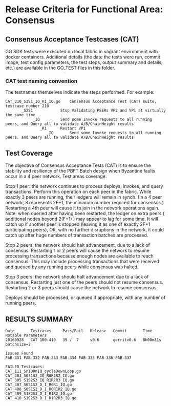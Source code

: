 
# Release Criteria for Functional Area: Consensus

## Consensus Acceptance Testcases (CAT)

GO SDK tests were executed on local fabric in vagrant environment with docker containers.
Additional details (the date the tests were run, commit image, test config parameters, the test steps,
output summary and details, etc.) are available in the GO_TEST files in this folder.

### CAT test naming convention 

The testnames themselves indicate the steps performed. For example:

	CAT_210_S2S1_IQ_R1_IQ.go	Consensus Acceptance Test (CAT) suite, testcase number 210
	       _S2S1			Stop Validating PEERs VP2 and VP1 at virtually the same time
	            _IQ			Send some Invoke requests to all running peers, and Query all to validate A/B/ChainHeight results
	               _R1		Restart VP1
	                  _IQ		Send some Invoke requests to all running peers, and Query all to validate A/B/ChainHeight results

## Test Coverage

The objective of Consensus Acceptance Tests (CAT) is to ensure the stability and resiliency of the
PBFT Batch design when Byzantine faults occur in a 4 peer network.
Test areas coverage:

Stop 1 peer: the network continues to process deploys, invokes, and query transactions.
Perform this operation on each peer in the fabric.
While exactly 3 peers are running, their ledgers will remain in synch.
(In a 4 peer network, 3 represents 2F+1, the minimum number required for consensus.)
Restarting a 4th peer will cause it to join in the network operations again.
Note: when queried after having been restarted, the ledger on extra peers ( additional nodes beyond  2(F+1) )
may appear to lag for some time. It will catch up if another peer is stopped (leaving it as one of
exactly 2F+1 participating peers), OR, with no further disruptions in the network,
it could catch up after huge numbers of transaction batches are processed. 

Stop 2 peers: the network should halt advancement, due to a lack of consensus.
Restarting 1 or 2 peers will cause the network to resume processing transactions because
enough nodes are available to reach consensus. This may include processing transactions
that were received and queued by any running peers while consensus was halted. 

Stop 3 peers: the network should halt advancement due to a lack of consensus.
Restarting just one of the peers should not resume consensus.
Restarting 2 or 3 peers should cause the network to resume consensus. 

Deploys should be processed, or queued if appropriate, with any number of running peers.


## RESULTS SUMMARY

	Date       Testcases     Pass/Fail   Release   Commit       Time       Notable Parameters
	20160928   CAT 100-410   39 /  7     v0.6      gerritv0.6   8h00m31s   batchsize=2          
	 
	Issues Found
	FAB-331 FAB-332 FAB-333 FAB-334 FAB-335 FAB-336 FAB-337

	FAILED Testcases:
	CAT_111_SnIQRnIQ_cycleDownLoop.go
	CAT_303_S0S1S2_IQ_R0R1R2_IQ.go
	CAT_305_S1S2S3_IQ_R1R2R3_IQ.go
	CAT_407_S0S1S2_D_I_R0R1_IQ.go
	CAT_408_S0S1S2_D_I_R0R1R2_IQ.go
	CAT_409_S1S2S3_D_I_R1R2_IQ.go
	CAT_410_S1S2S3_D_I_R1R2R3_IQ.go

